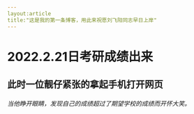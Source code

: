 ```yaml
---
layout:article
title:"这是我的第一条博客，用此来祝愿刘飞阳同志早日上岸"
---
```


# 2022.2.21日考研成绩出来

## 此时一位靓仔紧张的拿起手机打开网页

###### 当他睁开眼睛，发现自己的成绩超过了期望学校的成绩而开怀大笑。